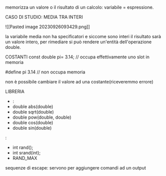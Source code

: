 memorizza un valore o il risultato di un calcolo: variabile = espressione.

CASO DI STUDIO: MEDIA TRA INTERI

![[Pasted image 20230926093429.png]]

la variabile media non ha specificatori e siccome sono interi il risultato sarà un valore intero, per rimediare si può rendere un'entità dell'operazione double.

COSTANTI
const double pi= 3.14; // occupa effettivamente uno slot in memoria 

#define pi 3.14 // non occupa memoria 

non è possibile cambiare il valore ad una costante(riceveremmo errore)

LIBRERIA
- <cmath> :
- double abs(double)
- double sqrt(double)
- double pow(double, double)
- double cos(double) 
- double sin(double)


<cstdlib>:
- int rand(); 
- int srand(int);
- RAND_MAX

sequenze di escape:
servono per aggiungere comandi ad un output






